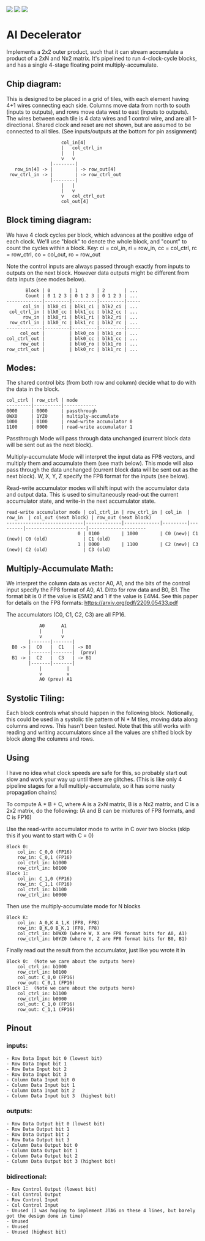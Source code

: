 ![](../../workflows/gds/badge.svg) ![](../../workflows/docs/badge.svg) ![](../../workflows/test/badge.svg)

# AI Decelerator

Implements a 2x2 outer product, such that it can stream accumulate a product of a 2xN and Nx2 matrix.
It's pipelined to run 4-clock-cycle blocks, and has a single 4-stage floating point multiply-accumulate.

## Chip diagram: 

This is designed to be placed in a grid of tiles, with each element having 4+1 wires connecting each side.
Columns move data from north to south (inputs to outputs), and rows move data west to east (inputs to outputs).
The wires between each tile is 4 data wires and 1 control wire, and are all 1-directional.
Shared clock and reset are not shown, but are assumed to be connected to all tiles.
(See inputs/outputs at the bottom for pin assignment)

```
                    col_in[4]  
                    |   col_ctrl_in
                    |   |
                    v   v
                |--------|
   row_in[4] -> |        | -> row_out[4]
 row_ctrl_in -> |        | -> row_ctrl_out
                |--------|
                    |   |
                    |   v
                    v   col_ctrl_out
                    col_out[4]
```

## Block timing diagram:

We have 4 clock cycles per block, which advances at the positive edge of each clock.
We'll use "block" to denote the whole block, and "count" to count the cycles within a block.
Key: ci = col_in, ri = row_in, cc = col_ctrl, rc = row_ctrl, co = col_out, ro = row_out

Note the control inputs are always passed through exactly from inputs to outputs on the next block.
However data outputs might be different from data inputs (see modes below).
```
       Block | 0       | 1       | 2       | ...
       Count | 0 1 2 3 | 0 1 2 3 | 0 1 2 3 | ...
-------------|---------|---------|---------|-----
      col_in | blk0_ci | blk1_ci | blk2_ci | ...
 col_ctrl_in | blk0_cc | blk1_cc | blk2_cc | ...
      row_in | blk0_ri | blk1_ri | blk2_ri | ...
 row_ctrl_in | blk0_rc | blk1_rc | blk2_rc | ...
-------------|---------|---------|---------|-----
     col_out |         | blk0_co | blk1_co | ...
col_ctrl_out |         | blk0_cc | blk1_cc | ...
     row_out |         | blk0_ro | blk1_ro | ...
row_ctrl_out |         | blk0_rc | blk1_rc | ...
```
## Modes:
The shared control bits (from both row and column) decide what to do with the data in the block.
```
col_ctrl | row_ctrl | mode
---------|----------|------------
0000     | 0000     | passthrough
0WX0     | 1YZ0     | multiply-accumulate
1000     | 0100     | read-write accumulator 0
1100     | 0000     | read-write accumulator 1
```
Passthrough Mode will pass through data unchanged (current block data will be sent out as the next block).

Multiply-accumulate Mode will interpret the input data as FP8 vectors, and multiply them and accumulate them (see math below).
This mode will also pass through the data unchanged (current block data will be sent out as the next block).
W, X, Y, Z specify the FP8 format for the inputs (see below).

Read-write accumulator modes will shift input with the accumulator data and output data.
This is used to simultaneously read-out the current accumulator state, and write-in the next accumulator state.
```
read-write accumulator mode | col_ctrl_in | row_ctrl_in | col_in  | row_in  | col_out (next block) | row_out (next block)
----------------------------|-------------|-------------|---------|---------|----------------------|---------------------
                          0 | 0100        | 1000        | C0 (new)| C1 (new)| C0 (old)             | C1 (old)
                          1 | 0000        | 1100        | C2 (new)| C3 (new)| C2 (old)             | C3 (old)
```
## Multiply-Accumulate Math:
We interpret the column data as vector A0, A1, and the bits of the control input specify the FP8 format of A0, A1.
Ditto for row data and B0, B1.  The format bit is 0 if the value is E5M2 and 1 if the value is E4M4.
See this paper for details on the FP8 formats: https://arxiv.org/pdf/2209.05433.pdf

The accumulators (C0, C1, C2, C3) are all FP16.
```
            A0      A1
            |       |
            v       v
        |-------|-------|
  B0 -> |  C0   |  C1   | -> B0
        |-------|-------|  (prev)
  B1 -> |  C2   |  C3   | -> B1
        |-------|-------|
            |         |
            v         v
            A0 (prev) A1
```
## Systolic Tiling:
Each block controls what should happen in the following block.
Notionally, this could be used in a systolic tile pattern of N * M tiles, moving data along columns and rows.  This hasn't been tested.
Note that this still works with reading and writing accumulators since all the values are shifted block by block along the columns and rows.

## Using
I have no idea what clock speeds are safe for this, so probably start out slow and work your way up until there are glitches.
(This is like only 4 pipeline stages for a full multiply-accumulate, so it has some nasty propagation chains)

To compute A * B + C, where A is a 2xN matrix, B is a Nx2 matrix, and C is a 2x2 matrix, do the following:
(A and B can be mixtures of FP8 formats, and C is FP16)

Use the read-write accumulator mode to write in C over two blocks  (skip this if you want to start with C = 0)
```
Block 0:
    col_in: C_0,0 (FP16)
    row_in: C_0,1 (FP16)
    col_ctrl_in: b1000
    row_ctrl_in: b0100
Block 1:
    col_in: C_1,0 (FP16)
    row_in: C_1,1 (FP16)
    col_ctrl_in: b1100
    row_ctrl_in: b0000
```
Then use the multiply-accumulate mode for N blocks
```
Block K:
    col_in: A_0,K A_1,K (FP8, FP8)
    row_in: B_K,0 B_K,1 (FP8, FP8)
    col_ctrl_in: b0WX0 (where W, X are FP8 format bits for A0, A1)
    row_ctrl_in: b0YZ0 (where Y, Z are FP8 format bits for B0, B1)
```
Finally read out the result from the accumulator, just like you wrote it in
```
Block 0:  (Note we care about the outputs here)
    col_ctrl_in: b1000
    row_ctrl_in: b0100
    col_out: C_0,0 (FP16)
    row_out: C_0,1 (FP16)
Block 1:  (Note we care about the outputs here)
    col_ctrl_in: b1100
    row_ctrl_in: b0000
    col_out: C_1,0 (FP16)
    row_out: C_1,1 (FP16)
```
## Pinout
### inputs:               
    - Row Data Input bit 0 (lowest bit)
    - Row Data Input bit 1
    - Row Data Input bit 2
    - Row Data Input bit 3
    - Column Data Input bit 0
    - Column Data Input bit 1
    - Column Data Input bit 2
    - Column Data Input bit 3  (highest bit)
### outputs:
    - Row Data Output bit 0 (lowest bit)
    - Row Data Output bit 1
    - Row Data Output bit 2
    - Row Data Output bit 3
    - Column Data Output bit 0
    - Column Data Output bit 1
    - Column Data Output bit 2
    - Column Data Output bit 3 (highest bit)
### bidirectional:
    - Row Control Output (lowest bit)
    - Col Control Output
    - Row Control Input
    - Col Control Input
    - Unused (I was hoping to implement JTAG on these 4 lines, but barely got the design done in time)
    - Unused
    - Unused
    - Unused (highest bit)

